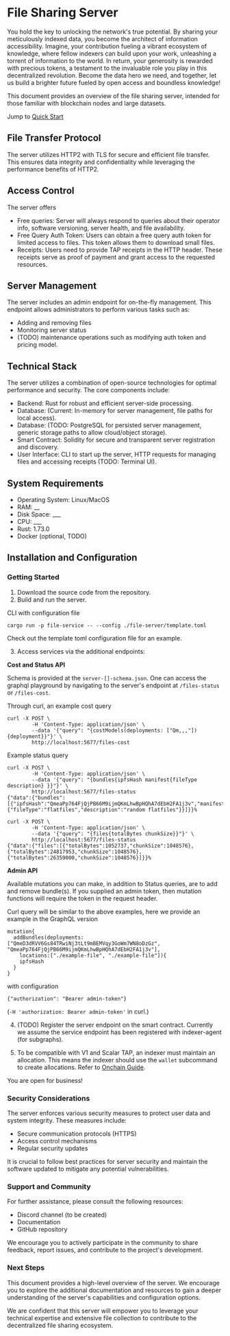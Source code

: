 # File Sharing Server

You hold the key to unlocking the network's true potential. By sharing your meticulously indexed data, you become the architect of information accessibility. Imagine, your contribution fueling a vibrant ecosystem of knowledge, where fellow indexers can build upon your work, unleashing a torrent of information to the world. In return, your generosity is rewarded with precious tokens, a testament to the invaluable role you play in this decentralized revolution. Become the data hero we need, and together, let us build a brighter future fueled by open access and boundless knowledge!

This document provides an overview of the file sharing server, intended for those familiar with blockchain nodes and large datasets.

Jump to [Quick Start](###getting-started)

## File Transfer Protocol

The server utilizes HTTP2 with TLS for secure and efficient file transfer. This ensures data integrity and confidentiality while leveraging the performance benefits of HTTP2.


## Access Control

The server offers

- Free queries: Server will always respond to queries about their operator info, software versioning, server health, and file availability.
- Free Query Auth Token: Users can obtain a free query auth token for limited access to files. This token allows them to download small files.
- Receipts: Users need to provide TAP receipts in the HTTP header. These receipts serve as proof of payment and grant access to the requested resources.

## Server Management

The server includes an admin endpoint for on-the-fly management. This endpoint allows administrators to perform various tasks such as:

- Adding and removing files
- Monitoring server status
- (TODO) maintenance operations such as modifying auth token and pricing model.

## Technical Stack
The server utilizes a combination of open-source technologies for optimal performance and security. The core components include:

- Backend: Rust for robust and efficient server-side processing.
- Database: (Current: In-memory for server management, file paths for local access). 
- Database: (TODO: PostgreSQL for persisted server management, generic storage paths to allow cloud/object storage). 
- Smart Contract: Solidity for secure and transparent server registration and discovery.
- User Interface: CLI to start up the server, HTTP requests for managing files and accessing receipts (TODO: Terminal UI).

## System Requirements
- Operating System: Linux/MacOS
- RAM: __
- Disk Space: ___
- CPU: ___
- Rust: 1.73.0
- Docker (optional, TODO)

## Installation and Configuration

### Getting Started

1. Download the source code from the repository.
2. Build and run the server.

CLI with configuration file
```
cargo run -p file-service -- --config ./file-server/template.toml
```

Check out the template toml configuration file for an example.

3. Access services via the additional endpoints:

**Cost and Status API**

Schema is provided at the `server-[]-schema.json`. One can access the graphql playground by navigating to the server's endpoint at `/files-status` or `/files-cost`.

Through curl, an example cost query
```
curl -X POST \ 
        -H 'Content-Type: application/json' \
        --data '{"query": "{costModels(deployments: ["Qm,,,"]){deployment}}"}' \
        http://localhost:5677/files-cost
```

Example status query
```
curl -X POST \
        -H 'Content-Type: application/json' \
        --data '{"query": "{bundles{ipfsHash manifest{fileType description} }}"}' \
        http://localhost:5677/files-status
{"data":{"bundles":[{"ipfsHash":"QmeaPp764FjQjPB66M9ijmQKmLhwBpHQhA7dEbH2FA1j3v","manifest":{"fileType":"flatfiles","description":"random flatfiles"}}]}}%    

curl -X POST \
        -H 'Content-Type: application/json' \
        --data '{"query": "{files{totalBytes chunkSize}}"}' \ 
        http://localhost:5677/files-status
{"data":{"files":[{"totalBytes":1052737,"chunkSize":1048576},{"totalBytes":24817953,"chunkSize":1048576},{"totalBytes":26359000,"chunkSize":1048576}]}}%   
```

**Admin API**

Available mutations you can make, in addition to Status queries, are to add and remove bundle(s). If you supplied an admin token, then mutation functions will require the token in the request header.

Curl query will be similar to the above examples, here we provide an example in the GraphQL version
```
mutation{
  addBundles(deployments:["QmeD3dRVV6Gs84TRwiNj3tLt9mBEMVqy3GoWm7WN8oDzGz", "QmeaPp764FjQjPB66M9ijmQKmLhwBpHQhA7dEbH2FA1j3v"], 
    locations:["./example-file", "./example-file"]){
    ipfsHash
  }
}
```
with configuration 
```
{"authorization": "Bearer admin-token"}
```
(`-H 'authorization: Bearer admin-token'` in curl.)


4. (TODO) Register the server endpoint on the smart contract. Currently we assume the service endpoint has been registered with indexer-agent (for subgraphs). 

5. To be compatible with V1 and Scalar TAP, an indexer must maintain an allocation. This means the indexer should use the `wallet` subcommand to create allocations. Refer to [Onchain Guide](onchain_guide.md).

You are open for business!

### Security Considerations

The server enforces various security measures to protect user data and system integrity. These measures include:

- Secure communication protocols (HTTPS)
- Access control mechanisms
- Regular security updates

It is crucial to follow best practices for server security and maintain the software updated to mitigate any potential vulnerabilities.

### Support and Community

For further assistance, please consult the following resources:

- Discord channel (to be created)
- Documentation
- GitHub repository

We encourage you to actively participate in the community to share feedback, report issues, and contribute to the project's development.

### Next Steps

This document provides a high-level overview of the server. We encourage you to explore the additional documentation and resources to gain a deeper understanding of the server's capabilities and configuration options.

We are confident that this server will empower you to leverage your technical expertise and extensive file collection to contribute to the decentralized file sharing ecosystem.

